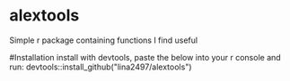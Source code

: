# alextools
Simple r package containing functions I find useful


#Installation
install with devtools, paste the below into your r console and run:
devtools::install_github("lina2497/alextools")
